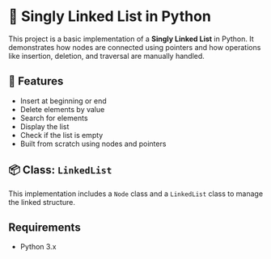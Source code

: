 # 🔗 Singly Linked List in Python

This project is a basic implementation of a **Singly Linked List** in Python. It demonstrates how nodes are connected using pointers and how operations like insertion, deletion, and traversal are manually handled.

## 🚀 Features

- Insert at beginning or end
- Delete elements by value
- Search for elements
- Display the list
- Check if the list is empty
- Built from scratch using nodes and pointers

## 📦 Class: `LinkedList`

This implementation includes a `Node` class and a `LinkedList` class to manage the linked structure.

## Requirements

- Python 3.x
